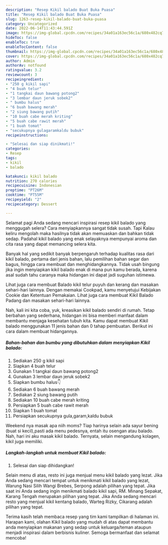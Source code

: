 ```yaml
---
description: "Resep Kikil balado Buat Buka Puasa"
title: "Resep Kikil balado Buat Buka Puasa"
slug: 1263-resep-kikil-balado-buat-buka-puasa
category: Uncategorized
date: 2022-06-14T11:43:44.591Z
image: https://img-global.cpcdn.com/recipes/34a01a163ec56c1a/680x482cq70/kikil-balado-foto-resep-utama.jpg
hideToc: false
enableToc: true
enableTocContent: false
thumbnail: https://img-global.cpcdn.com/recipes/34a01a163ec56c1a/680x482cq70/kikil-balado-foto-resep-utama.jpg
cover: https://img-global.cpcdn.com/recipes/34a01a163ec56c1a/680x482cq70/kikil-balado-foto-resep-utama.jpg
author: Admin
authorAv: notfound
ratingvalue: 3.2
reviewcount: 3
recipeingredient:
- "250 g kikil sapi"
- "4 buah telur"
- "1 tangkai daun bawang potong2"
- "3 lembar daun jeruk sobek2"
- " bumbu halus"
- "6 buah bawang merah"
- "2 siung bawang putih"
- "10 buah cabe merah kriting"
- "5 buah cabe rawit merah"
- "1 buah tomat"
- "secukupnya gulagaramkaldu bubuk"
recipeinstructions:

- "Selesai dan siap dinikmati!"
categories:
- Resep
tags:
- kikil
- balado

katakunci: kikil balado 
nutrition: 270 calories
recipecuisine: Indonesian
preptime: "PT26M"
cooktime: "PT55M"
recipeyield: "2"
recipecategory: Dessert

---
```



Selamat pagi Anda sedang mencari inspirasi resep kikil balado yang menggugah selera? Cara menyiapkannya sangat tidak susah. Tapi Kalau keliru mengolah maka hasilnya tidak akan memuaskan dan bahkan tidak sedap. Padahal kikil balado yang enak selayaknya mempunyai aroma dan cita rasa yang dapat memancing selera kita.


Banyak hal yang sedikit banyak berpengaruh terhadap kualitas rasa dari kikil balado, pertama dari jenis bahan, lalu pemilihan bahan segar dan bagus, hingga cara membuat dan menghidangkannya. Tidak usah bingung jika ingin menyiapkan kikil balado enak di mana pun kamu berada, karena asal sudah tahu caranya maka hidangan ini dapat jadi suguhan istimewa.

Lihat juga cara membuat Balado kikil telur puyuh dan kerang dan masakan sehari-hari lainnya. Dengan memakai Cookpad, kamu menyetujui Kebijakan Cookie dan Ketentuan Pemakaian. Lihat juga cara membuat Kikil Balado Padang dan masakan sehari-hari lainnya.


Nah, kali ini kita coba, yuk, kreasikan kikil balado sendiri di rumah. Tetap berbahan yang sederhana, hidangan ini bisa memberi manfaat dalam membantu menjaga kesehatan tubuh kita. Kamu dapat membuat Kikil balado menggunakan 11 jenis bahan dan 0 tahap pembuatan. Berikut ini cara dalam membuat hidangannya.

<!--inarticleads1-->

##### Bahan-bahan dan bumbu yang dibutuhkan dalam menyiapkan Kikil balado:

1. Sediakan 250 g kikil sapi
1. Siapkan 4 buah telur
1. Gunakan 1 tangkai daun bawang potong2
1. Gunakan 3 lembar daun jeruk sobek2
1. Siapkan  bumbu halus👇
1. Sediakan 6 buah bawang merah
1. Sediakan 2 siung bawang putih
1. Sediakan 10 buah cabe merah kriting
1. Persiapkan 5 buah cabe rawit merah
1. Siapkan 1 buah tomat
1. Persiapkan secukupnya gula,garam,kaldu bubuk


Weekend nya masak apa niih moms? Tiap harinya selain ada sayur bening (buat si kecil),pasti ada menu pedesnya, entah itu osengan atau balado. Nah, hari ini aku masak kikil balado. Ternyata, selain mengandung kolagen, kikil juga memiliki. 

<!--inarticleads2-->

##### Langkah-langkah untuk membuat Kikil balado:


1. Selesai dan siap dihidangkan!

Selain menu di atas, resto ini juga menjual menu kikil balado yang lezat. Jika Anda sedang mencari tempat untuk menikmati kikil balado yang lezat, Warung Nasi Silih Wangi Brebes, Serpong adalah pilihan yang tepat. Jika saat ini Anda sedang ingin menikmati balado kikil sapi, RM. Minang Sepakat, Karang Tengah merupakan pilihan yang tepat. Jika Anda sedang mencari resto yang menjual kikil kentang balado, Warteg Rizky, Cikarang adalah pilihan yang tepat. 

Terima kasih telah membaca resep yang tim kami tampilkan di halaman ini. Harapan kami, olahan Kikil balado yang mudah di atas dapat membantu anda menyiapkan makanan yang sedap untuk keluarga/teman ataupun menjadi inspirasi dalam berbisnis kuliner. Semoga bermanfaat dan selamat mencoba!
